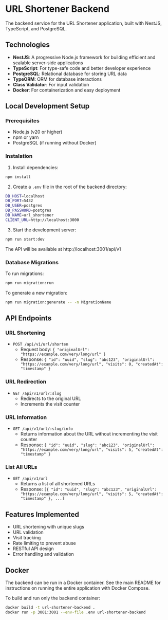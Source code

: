 # URL Shortener Backend

The backend service for the URL Shortener application, built with NestJS, TypeScript, and PostgreSQL.

## Technologies

- **NestJS**: A progressive Node.js framework for building efficient and scalable server-side applications
- **TypeScript**: For type-safe code and better developer experience
- **PostgreSQL**: Relational database for storing URL data
- **TypeORM**: ORM for database interactions
- **Class Validator**: For input validation
- **Docker**: For containerization and easy deployment

## Local Development Setup

### Prerequisites

- Node.js (v20 or higher)
- npm or yarn
- PostgreSQL (if running without Docker)

### Instalation

1. Install dependencies:

```bash
npm install
```

2. Create a `.env` file in the root of the backend directory:

```bash
DB_HOST=localhost
DB_PORT=5432
DB_USER=postgres
DB_PASSWORD=postgres
DB_NAME=url_shortener
CLIENT_URL=http://localhost:3000
```

3. Start the development server:

```bash
npm run start:dev
```

The API will be available at http://localhost:3001/api/v1

### Database Migrations

To run migrations:

```bash
npm run migration:run
```

To generate a new migration:

```bash
npm run migration:generate -- -n MigrationName
```

## API Endpoints

### URL Shortening

- `POST /api/v1/url/shorten`
  - Request body: `{ "originalUrl": "https://example.com/very/long/url" }`
  - Response: `{ "id": "uuid", "slug": "abc123", "originalUrl": "https://example.com/very/long/url", "visits": 0, "createdAt": "timestamp" }`

### URL Redirection

- `GET /api/v1/url/:slug`
  - Redirects to the original URL
  - Increments the visit counter

### URL Information

- `GET /api/v1/url/:slug/info`
  - Returns information about the URL without incrementing the visit counter
  - Response: `{ "id": "uuid", "slug": "abc123", "originalUrl": "https://example.com/very/long/url", "visits": 5, "createdAt": "timestamp" }`

### List All URLs

- `GET /api/v1/url`
  - Returns a list of all shortened URLs
  - Response: `[{ "id": "uuid", "slug": "abc123", "originalUrl": "https://example.com/very/long/url", "visits": 5, "createdAt": "timestamp" }, ...]`

## Features Implemented

- URL shortening with unique slugs
- URL validation
- Visit tracking
- Rate limiting to prevent abuse
- RESTful API design
- Error handling and validation

## Docker

The backend can be run in a Docker container. See the main README for instructions on running the entire application with Docker Compose.

To build and run only the backend container:

```bash
docker build -t url-shortener-backend .
docker run -p 3001:3001 --env-file .env url-shortener-backend
```
